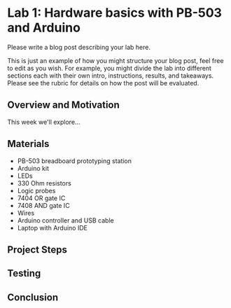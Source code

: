 # Lab 1: Hardware basics with PB-503 and Arduino

Please write a blog post describing your lab here.

This is just an example of how you might structure your blog post, feel free to edit as you wish. For example, you might divide the lab into different sections each with their own intro, instructions, results, and takeaways. Please see the rubric for details on how the post will be evaluated.

## Overview and Motivation
This week we'll explore...

## Materials
- PB-503 breadboard prototyping station
- Arduino kit
- LEDs
- 330 Ohm resistors
- Logic probes
- 7404 OR gate IC
- 7408 AND gate IC
- Wires
- Arduino controller and USB cable
- Laptop with Arduino IDE

## Project Steps

## Testing

## Conclusion





